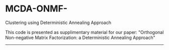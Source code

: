 # MCDA-ONMF-
Clustering using Deterministic Annealing Approach

This code is presented as supplimentary material for our paper:
"Orthogonal Non-negative Matrix Factorization: a Deterministic Annealing Approach"

------------------------------------------------------------
